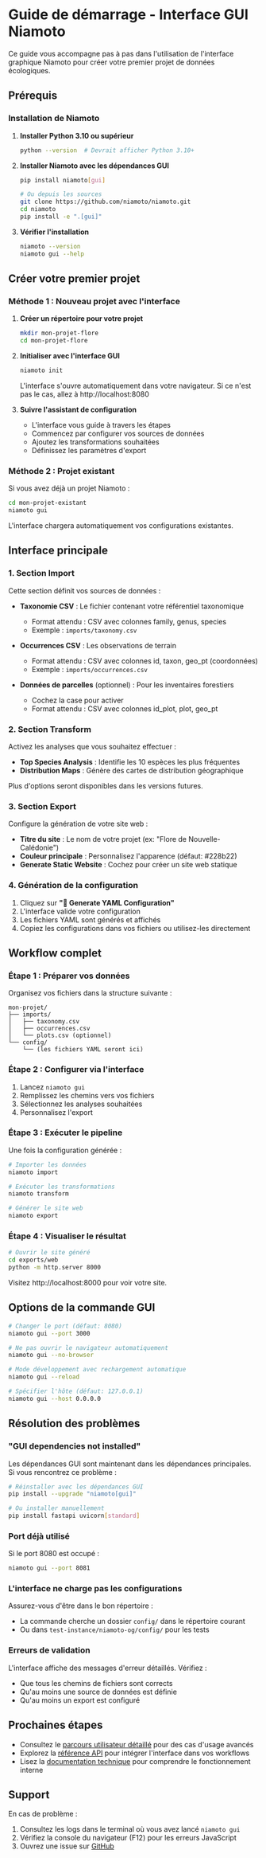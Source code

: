 # Guide de démarrage - Interface GUI Niamoto

Ce guide vous accompagne pas à pas dans l'utilisation de l'interface graphique Niamoto pour créer votre premier projet de données écologiques.

## Prérequis

### Installation de Niamoto

1. **Installer Python 3.10 ou supérieur**
   ```bash
   python --version  # Devrait afficher Python 3.10+
   ```

2. **Installer Niamoto avec les dépendances GUI**
   ```bash
   pip install niamoto[gui]

   # Ou depuis les sources
   git clone https://github.com/niamoto/niamoto.git
   cd niamoto
   pip install -e ".[gui]"
   ```

3. **Vérifier l'installation**
   ```bash
   niamoto --version
   niamoto gui --help
   ```

## Créer votre premier projet

### Méthode 1 : Nouveau projet avec l'interface

1. **Créer un répertoire pour votre projet**
   ```bash
   mkdir mon-projet-flore
   cd mon-projet-flore
   ```

2. **Initialiser avec l'interface GUI**
   ```bash
   niamoto init
   ```

   L'interface s'ouvre automatiquement dans votre navigateur. Si ce n'est pas le cas, allez à http://localhost:8080

3. **Suivre l'assistant de configuration**
   - L'interface vous guide à travers les étapes
   - Commencez par configurer vos sources de données
   - Ajoutez les transformations souhaitées
   - Définissez les paramètres d'export

### Méthode 2 : Projet existant

Si vous avez déjà un projet Niamoto :

```bash
cd mon-projet-existant
niamoto gui
```

L'interface chargera automatiquement vos configurations existantes.

## Interface principale

### 1. Section Import

Cette section définit vos sources de données :

- **Taxonomie CSV** : Le fichier contenant votre référentiel taxonomique
  - Format attendu : CSV avec colonnes family, genus, species
  - Exemple : `imports/taxonomy.csv`

- **Occurrences CSV** : Les observations de terrain
  - Format attendu : CSV avec colonnes id, taxon, geo_pt (coordonnées)
  - Exemple : `imports/occurrences.csv`

- **Données de parcelles** (optionnel) : Pour les inventaires forestiers
  - Cochez la case pour activer
  - Format attendu : CSV avec colonnes id_plot, plot, geo_pt

### 2. Section Transform

Activez les analyses que vous souhaitez effectuer :

- **Top Species Analysis** : Identifie les 10 espèces les plus fréquentes
- **Distribution Maps** : Génère des cartes de distribution géographique

Plus d'options seront disponibles dans les versions futures.

### 3. Section Export

Configure la génération de votre site web :

- **Titre du site** : Le nom de votre projet (ex: "Flore de Nouvelle-Calédonie")
- **Couleur principale** : Personnalisez l'apparence (défaut: #228b22)
- **Generate Static Website** : Cochez pour créer un site web statique

### 4. Génération de la configuration

1. Cliquez sur **"🚀 Generate YAML Configuration"**
2. L'interface valide votre configuration
3. Les fichiers YAML sont générés et affichés
4. Copiez les configurations dans vos fichiers ou utilisez-les directement

## Workflow complet

### Étape 1 : Préparer vos données

Organisez vos fichiers dans la structure suivante :
```
mon-projet/
├── imports/
│   ├── taxonomy.csv
│   ├── occurrences.csv
│   └── plots.csv (optionnel)
└── config/
    └── (les fichiers YAML seront ici)
```

### Étape 2 : Configurer via l'interface

1. Lancez `niamoto gui`
2. Remplissez les chemins vers vos fichiers
3. Sélectionnez les analyses souhaitées
4. Personnalisez l'export

### Étape 3 : Exécuter le pipeline

Une fois la configuration générée :

```bash
# Importer les données
niamoto import

# Exécuter les transformations
niamoto transform

# Générer le site web
niamoto export
```

### Étape 4 : Visualiser le résultat

```bash
# Ouvrir le site généré
cd exports/web
python -m http.server 8000
```

Visitez http://localhost:8000 pour voir votre site.

## Options de la commande GUI

```bash
# Changer le port (défaut: 8080)
niamoto gui --port 3000

# Ne pas ouvrir le navigateur automatiquement
niamoto gui --no-browser

# Mode développement avec rechargement automatique
niamoto gui --reload

# Spécifier l'hôte (défaut: 127.0.0.1)
niamoto gui --host 0.0.0.0
```

## Résolution des problèmes

### "GUI dependencies not installed"

Les dépendances GUI sont maintenant dans les dépendances principales. Si vous rencontrez ce problème :

```bash
# Réinstaller avec les dépendances GUI
pip install --upgrade "niamoto[gui]"

# Ou installer manuellement
pip install fastapi uvicorn[standard]
```

### Port déjà utilisé

Si le port 8080 est occupé :
```bash
niamoto gui --port 8081
```

### L'interface ne charge pas les configurations

Assurez-vous d'être dans le bon répertoire :
- La commande cherche un dossier `config/` dans le répertoire courant
- Ou dans `test-instance/niamoto-og/config/` pour les tests

### Erreurs de validation

L'interface affiche des messages d'erreur détaillés. Vérifiez :
- Que tous les chemins de fichiers sont corrects
- Qu'au moins une source de données est définie
- Qu'au moins un export est configuré

## Prochaines étapes

- Consultez le [parcours utilisateur détaillé](user-workflow.md) pour des cas d'usage avancés
- Explorez la [référence API](api-reference.md) pour intégrer l'interface dans vos workflows
- Lisez la [documentation technique](development/architecture.md) pour comprendre le fonctionnement interne

## Support

En cas de problème :
1. Consultez les logs dans le terminal où vous avez lancé `niamoto gui`
2. Vérifiez la console du navigateur (F12) pour les erreurs JavaScript
3. Ouvrez une issue sur [GitHub](https://github.com/niamoto/niamoto/issues)
